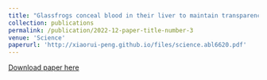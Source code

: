 ```yaml
---
title: "Glassfrogs conceal blood in their liver to maintain transparency."
collection: publications
permalink: /publication/2022-12-paper-title-number-3
venue: 'Science'
paperurl: 'http://xiaorui-peng.github.io/files/science.abl6620.pdf'
---
```


[Download paper here](http://xiaorui-peng.github.io/files/science.abl6620.pdf)

